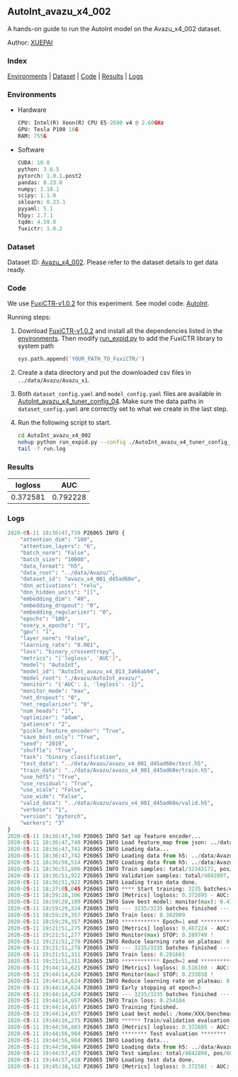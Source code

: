 ## AutoInt_avazu_x4_002

A hands-on guide to run the AutoInt model on the Avazu_x4_002 dataset.

Author: [XUEPAI](https://github.com/xue-pai)

### Index
[Environments](#Environments) | [Dataset](#Dataset) | [Code](#Code) | [Results](#Results) | [Logs](#Logs)

### Environments
+ Hardware

  ```python
  CPU: Intel(R) Xeon(R) CPU E5-2690 v4 @ 2.60GHz
  GPU: Tesla P100 16G
  RAM: 755G

  ```

+ Software

  ```python
  CUDA: 10.0
  python: 3.6.5
  pytorch: 1.0.1.post2
  pandas: 0.23.0
  numpy: 1.18.1
  scipy: 1.1.0
  sklearn: 0.23.1
  pyyaml: 5.1
  h5py: 2.7.1
  tqdm: 4.59.0
  fuxictr: 1.0.2
  ```

### Dataset
Dataset ID: [Avazu_x4_002](https://github.com/openbenchmark/BARS/blob/master/ctr_prediction/datasets/Avazu/README.md#Avazu_x4_002). Please refer to the dataset details to get data ready.

### Code

We use [FuxiCTR-v1.0.2](fuxictr_url) for this experiment. See model code: [AutoInt](https://github.com/xue-pai/FuxiCTR/blob/v1.0.2/fuxictr/pytorch/models/AutoInt.py).

Running steps:

1. Download [FuxiCTR-v1.0.2](fuxictr_url) and install all the dependencies listed in the [environments](#environments). Then modify [run_expid.py](./run_expid.py#L5) to add the FuxiCTR library to system path
    
    ```python
    sys.path.append('YOUR_PATH_TO_FuxiCTR/')
    ```

2. Create a data directory and put the downloaded csv files in `../data/Avazu/Avazu_x1`.

3. Both `dataset_config.yaml` and `model_config.yaml` files are available in [AutoInt_avazu_x4_tuner_config_04](./AutoInt_avazu_x4_tuner_config_04). Make sure the data paths in `dataset_config.yaml` are correctly set to what we create in the last step.

4. Run the following script to start.

    ```bash
    cd AutoInt_avazu_x4_002
    nohup python run_expid.py --config ./AutoInt_avazu_x4_tuner_config_04 --expid AutoInt_avazu_x4_013_3a66ab94 --gpu 0 > run.log &
    tail -f run.log
    ```

### Results

| logloss | AUC  |
|:--------------------:|:--------------------:|
| 0.372581 | 0.792228  |


### Logs
```python
2020-05-11 18:36:47,739 P26065 INFO {
    "attention_dim": "160",
    "attention_layers": "6",
    "batch_norm": "False",
    "batch_size": "10000",
    "data_format": "h5",
    "data_root": "../data/Avazu/",
    "dataset_id": "avazu_x4_001_d45ad60e",
    "dnn_activations": "relu",
    "dnn_hidden_units": "[]",
    "embedding_dim": "40",
    "embedding_dropout": "0",
    "embedding_regularizer": "0",
    "epochs": "100",
    "every_x_epochs": "1",
    "gpu": "1",
    "layer_norm": "False",
    "learning_rate": "0.001",
    "loss": "binary_crossentropy",
    "metrics": "['logloss', 'AUC']",
    "model": "AutoInt",
    "model_id": "AutoInt_avazu_x4_013_3a66ab94",
    "model_root": "./Avazu/AutoInt_avazu/",
    "monitor": "{'AUC': 1, 'logloss': -1}",
    "monitor_mode": "max",
    "net_dropout": "0",
    "net_regularizer": "0",
    "num_heads": "1",
    "optimizer": "adam",
    "patience": "2",
    "pickle_feature_encoder": "True",
    "save_best_only": "True",
    "seed": "2019",
    "shuffle": "True",
    "task": "binary_classification",
    "test_data": "../data/Avazu/avazu_x4_001_d45ad60e/test.h5",
    "train_data": "../data/Avazu/avazu_x4_001_d45ad60e/train.h5",
    "use_hdf5": "True",
    "use_residual": "True",
    "use_scale": "False",
    "use_wide": "False",
    "valid_data": "../data/Avazu/avazu_x4_001_d45ad60e/valid.h5",
    "verbose": "1",
    "version": "pytorch",
    "workers": "3"
}
2020-05-11 18:36:47,740 P26065 INFO Set up feature encoder...
2020-05-11 18:36:47,740 P26065 INFO Load feature_map from json: ../data/Avazu/avazu_x4_001_d45ad60e/feature_map.json
2020-05-11 18:36:47,741 P26065 INFO Loading data...
2020-05-11 18:36:47,742 P26065 INFO Loading data from h5: ../data/Avazu/avazu_x4_001_d45ad60e/train.h5
2020-05-11 18:36:50,514 P26065 INFO Loading data from h5: ../data/Avazu/avazu_x4_001_d45ad60e/valid.h5
2020-05-11 18:36:51,806 P26065 INFO Train samples: total/32343172, pos/5492052, neg/26851120, ratio/16.98%
2020-05-11 18:36:51,922 P26065 INFO Validation samples: total/4042897, pos/686507, neg/3356390, ratio/16.98%
2020-05-11 18:36:51,922 P26065 INFO Loading train data done.
2020-05-11 18:37:05,045 P26065 INFO **** Start training: 3235 batches/epoch ****
2020-05-11 18:59:28,106 P26065 INFO [Metrics] logloss: 0.372695 - AUC: 0.791962
2020-05-11 18:59:28,109 P26065 INFO Save best model: monitor(max): 0.419268
2020-05-11 18:59:29,324 P26065 INFO --- 3235/3235 batches finished ---
2020-05-11 18:59:29,357 P26065 INFO Train loss: 0.382909
2020-05-11 18:59:29,357 P26065 INFO ************ Epoch=1 end ************
2020-05-11 19:21:51,275 P26065 INFO [Metrics] logloss: 0.467224 - AUC: 0.756973
2020-05-11 19:21:51,277 P26065 INFO Monitor(max) STOP: 0.289749 !
2020-05-11 19:21:51,278 P26065 INFO Reduce learning rate on plateau: 0.000100
2020-05-11 19:21:51,278 P26065 INFO --- 3235/3235 batches finished ---
2020-05-11 19:21:51,311 P26065 INFO Train loss: 0.281661
2020-05-11 19:21:51,311 P26065 INFO ************ Epoch=2 end ************
2020-05-11 19:44:14,621 P26065 INFO [Metrics] logloss: 0.516160 - AUC: 0.749198
2020-05-11 19:44:14,624 P26065 INFO Monitor(max) STOP: 0.233038 !
2020-05-11 19:44:14,624 P26065 INFO Reduce learning rate on plateau: 0.000010
2020-05-11 19:44:14,624 P26065 INFO Early stopping at epoch=3
2020-05-11 19:44:14,624 P26065 INFO --- 3235/3235 batches finished ---
2020-05-11 19:44:14,657 P26065 INFO Train loss: 0.254104
2020-05-11 19:44:14,657 P26065 INFO Training finished.
2020-05-11 19:44:14,657 P26065 INFO Load best model: /home/XXX/benchmarks/Avazu/AutoInt_avazu/avazu_x4_001_d45ad60e/AutoInt_avazu_x4_013_3a66ab94_model.ckpt
2020-05-11 19:44:16,275 P26065 INFO ****** Train/validation evaluation ******
2020-05-11 19:44:56,883 P26065 INFO [Metrics] logloss: 0.372695 - AUC: 0.791962
2020-05-11 19:44:56,984 P26065 INFO ******** Test evaluation ********
2020-05-11 19:44:56,984 P26065 INFO Loading data...
2020-05-11 19:44:56,984 P26065 INFO Loading data from h5: ../data/Avazu/avazu_x4_001_d45ad60e/test.h5
2020-05-11 19:44:57,417 P26065 INFO Test samples: total/4042898, pos/686507, neg/3356391, ratio/16.98%
2020-05-11 19:44:57,418 P26065 INFO Loading test data done.
2020-05-11 19:45:38,162 P26065 INFO [Metrics] logloss: 0.372581 - AUC: 0.792228

```
